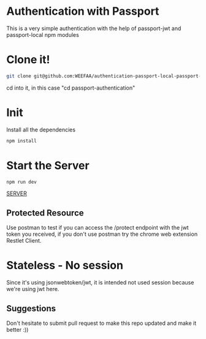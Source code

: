 # Authentication with Passport

This is a very simple authentication 
with the help of passport-jwt and passport-local npm modules

# Clone it!

```bash
git clone git@github.com:WEEFAA/authentication-passport-local-passport-jwt.git passport-authentication
```

cd into it, in this case "cd passport-authentication"

# Init

Install all the dependencies 

```bash
npm install 
```

# Start the Server

```bash
npm run dev
```
[SERVER](http://localhost:5000)

## Protected Resource

Use postman to test if you can access the /protect endpoint 
with the jwt token you received, if you don't use postman 
try the chrome web extension Restlet Client.

# Stateless - No session

Since it's using jsonwebtoken/jwt, it is intended not used 
session because we're using jwt here.


## Suggestions

Don't hesitate to submit pull request to 
make this repo updated and make it better :))


